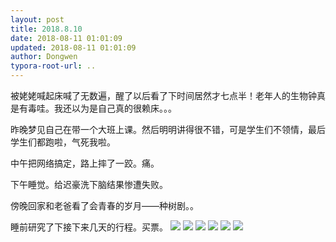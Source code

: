 ```yaml
---
layout: post
title: 2018.8.10
date: 2018-08-11 01:01:09
updated: 2018-08-11 01:01:09
author: Dongwen
typora-root-url: ..
---
```




被姥姥喊起床喊了无数遍，醒了以后看了下时间居然才七点半！老年人的生物钟真是有毒哇。我还以为是自己真的很赖床。。。

昨晚梦见自己在带一个大班上课。然后明明讲得很不错，可是学生们不领情，最后学生们都跑啦，气死我啦。

中午把网络搞定，路上摔了一跤。痛。

下午睡觉。给迟豪洗下脑结果惨遭失败。

傍晚回家和老爸看了会青春的岁月——种树剧。。

睡前研究了下接下来几天的行程。买票。      ![](/img/in-post/x53010775.jpg)
![](/img/in-post/x53010776.jpg)
![](/img/in-post/x53010770.jpg)
![](/img/in-post/x53010772.jpg)
![](/img/in-post/x53010771.jpg)
![](/img/in-post/x53010773.jpg)

